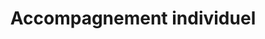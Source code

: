 ---
tags: gestion_cards


title: Accompagnement individuel
image: /img/accomp.png

altImage: Accompagnement individuel
jqueryClass: accompagnement

---